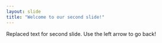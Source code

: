```yaml
---
layout: slide
title: "Welcome to our second slide!"
---
```

Replaced text for second slide.
Use the left arrow to go back!
